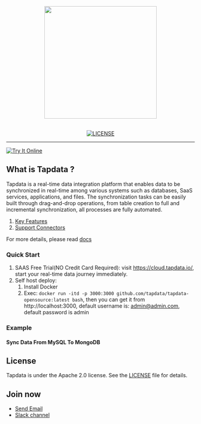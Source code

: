 <div align="center">
<a href="https://tapdata.io/">
<img src="https://github.com/tapdata/tapdata-private/raw/master/assets/logo-orange-grey-bar.png" width="300px"/>
</a>
<br/><br/>

[![LICENSE](https://img.shields.io/github/license/tapdata/tapdata.svg)](https://github.com/tapdata/tapdata/blob/main/LICENSE)

</div>

---

[![Try It Online](<https://img.shields.io/badge/-Try%20It%20Online%20%E2%86%92-rgb(255,140,0)?style=for-the-badge>)](https://cloud.tapdata.net)


## What is Tapdata ?
Tapdata is a real-time data integration platform that enables data to be synchronized in real-time among various systems such as databases, SaaS services, applications, and files.
The synchronization tasks can be easily built through drag-and-drop operations, from table creation to full and incremental synchronization, all processes are fully automated.

1. [Key Features](https://docs.tapdata.io/cloud/introduction/features)
2. [Support Connectors](https://docs.tapdata.io/cloud/prerequisites/)

For more details, please read [docs](https://docs.tapdata.io/)
 
### Quick Start
1. SAAS Free Trial(NO Credit Card Required): visit https://cloud.tapdata.io/, start your real-time data journey immediately.
2. Self host deploy:
    1. Install Docker
    2. Exec: `docker run -itd -p 3000:3000 github.com/tapdata/tapdata-opensource:latest bash`, then you can get it from http://localhost:3000, default username is: admin@admin.com, default password is admin

### Example
#### Sync Data From MySQL To MongoDB



## License
Tapdata is under the Apache 2.0 license. See the [LICENSE](https://github.com/tapdata/tapdata/blob/main/LICENSE) file for details.


## Join now
- [Send Email](mailto:team@tapdata.io)
- [Slack channel](https://join.slack.com/t/tapdatacommunity/shared_invite/zt-1biraoxpf-NRTsap0YLlAp99PHIVC9eA)
